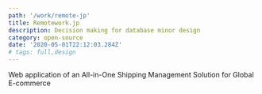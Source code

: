 ```yaml
---
path: '/work/remote-jp'
title: Remotework.jp
description: Decision making for database minor design
category: open-source
date: '2020-05-01T22:12:03.284Z'
# tags: full,design
---
```


Web application of an All-in-One Shipping Management Solution
for Global E-commerce
